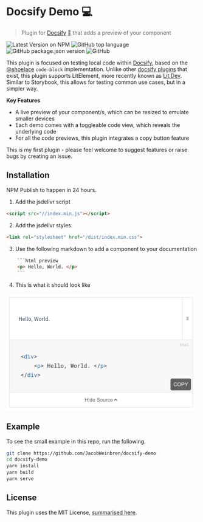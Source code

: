 # Docsify Demo 💻
> Plugin for [Docsify](https://docsify.js.org/#/) 📘 that adds a preview of your component

![Latest Version on NPM](https://img.shields.io/badge/npm-docsify--demo-blue)
![GitHub top language](https://img.shields.io/github/languages/top/JacobWeinbren/docsify-demo)
![GitHub package.json version](https://img.shields.io/github/package-json/v/JacobWeinbren/docsify-demo)
![GitHub](https://img.shields.io/github/license/JacobWeinbren/docsify-demo?color=blue)

This plugin is focused on testing local code within [Docsify](https://docsify.js.org/#/), based on the [@shoelace](https://github.com/shoelace-style/shoelace) `code-block` implementation. Unlike other [docsify plugins](https://docsify.js.org/#/plugins) that exist, this plugin supports LitElement, more recently known as [Lit.Dev](https://lit.dev/). Similar to Storybook, this allows for testing common use cases, but in a simpler way.

**Key Features**
- A live preview of your component/s, which can be resized to emulate smaller devices
- Each demo comes with a toggleable code view, which reveals the underlying code
- For all the code previews, this plugin integrates a copy button feature

This is my first plugin - please feel welcome to suggest features or raise bugs by creating an issue.

## Installation

NPM Publish to happen in 24 hours.

1. Add the jsdelivr script
```html
<script src="//index.min.js"></script>
```

2. Add the jsdelivr styles
```html
<link rel="stylesheet" href="/dist/index.min.css">
```

3. Use the following markdown to add a component to your documentation
```html
    ```html preview
    <p> Hello, World. </p>
    ```
```

4. This is what it should look like

<img src="screenshot.png" width="500px" alt="Demo Screenshot, showing a toggle bar, reveal button and preview box" />

## Example

To see the small example in this repo, run the following.

```bash
git clone https://github.com/JacobWeinbren/docsify-demo
cd docsify-demo
yarn install
yarn build
yarn serve
```

## License

This plugin uses the MIT License, [summarised here](https://tldrlegal.com/license/mit-license).
